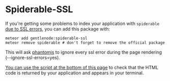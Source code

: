 # Spiderable-SSL

If you're getting some problems to index your application with `spiderable`
[due to SSL errors](https://groups.google.com/forum/#!msg/meteor-talk/dPLss2idrJg/Dd4qL9O9d6AJ),
you can add this package with:

    meteor add gentlenode:spiderable-ssl
    meteor remove spiderable # don't forget to remove the official package

This will ask [phantomjs](http://phantomjs.org/) to ignore every ssl
error during the page rendering (--ignore-ssl-errors=yes).

[You can use the script at the bottom of this page](http://www.meteorpedia.com/read/spiderable/)
to check that the HTML code is returned by your application and appears in your terminal.
